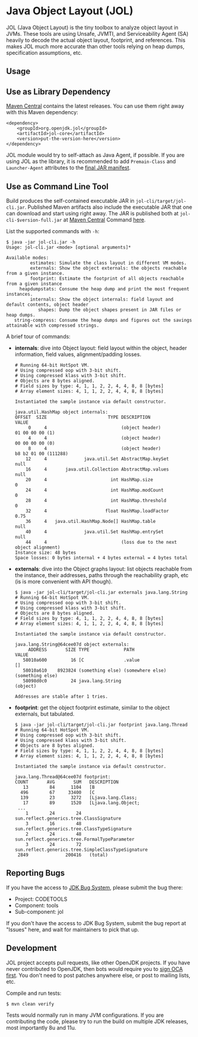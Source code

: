 Java Object Layout (JOL)
====

JOL (Java Object Layout) is the tiny toolbox to analyze object layout
in JVMs. These tools are using Unsafe, JVMTI, and Serviceability Agent (SA)
heavily to decode the actual object layout, footprint, and references.
This makes JOL much more accurate than other tools relying on heap dumps,
specification assumptions, etc.

Usage
----

Use as Library Dependency
----

[Maven Central](https://repo.maven.apache.org/maven2/org/openjdk/jol/jol-core/)
contains the latest releases. You can use them right away with this Maven dependency:

    <dependency>
        <groupId>org.openjdk.jol</groupId>
        <artifactId>jol-core</artifactId>
        <version>put-the-version-here</version>
    </dependency>

JOL module would try to self-attach as Java Agent, if possible. If you are using JOL as the library,
it is recommended to add `Premain-Class` and `Launcher-Agent` attributes to the
[final JAR manifest](https://github.com/openjdk/jol/blob/a549b7410045167238716677dac3de221951da2d/jol-samples/pom.xml#L132-L133).

Use as Command Line Tool
----

Build produces the self-contained executable JAR in `jol-cli/target/jol-cli.jar`.
Published Maven artifacts also include the executable JAR that one can download
and start using right away. The JAR is published both at
`jol-cli-$version-full.jar` at [Maven Central](https://repo.maven.apache.org/maven2/org/openjdk/jol/jol-cli/) Command [here](https://builds.shipilev.net/jol/).

List the supported commands with `-h`:

    $ java -jar jol-cli.jar -h
    Usage: jol-cli.jar <mode> [optional arguments]*

    Available modes:
             estimates: Simulate the class layout in different VM modes.
             externals: Show the object externals: the objects reachable from a given instance.
             footprint: Estimate the footprint of all objects reachable from a given instance
         heapdumpstats: Consume the heap dump and print the most frequent instances.
             internals: Show the object internals: field layout and default contents, object header
                shapes: Dump the object shapes present in JAR files or heap dumps.
       string-compress: Consume the heap dumps and figures out the savings attainable with compressed strings.

A brief tour of commands:

  * **internals**: dive into Object layout: field layout within the object, header information, field values, alignment/padding losses.

        # Running 64-bit HotSpot VM.
        # Using compressed oop with 3-bit shift.
        # Using compressed klass with 3-bit shift.
        # Objects are 8 bytes aligned.
        # Field sizes by type: 4, 1, 1, 2, 2, 4, 4, 8, 8 [bytes]
        # Array element sizes: 4, 1, 1, 2, 2, 4, 4, 8, 8 [bytes]

        Instantiated the sample instance via default constructor.

        java.util.HashMap object internals:
        OFFSET  SIZE                       TYPE DESCRIPTION                               VALUE
             0     4                            (object header)                           01 00 00 00 (1)
             4     4                            (object header)                           00 00 00 00 (0)
             8     4                            (object header)                           b8 b2 01 00 (111288)
            12     4              java.util.Set AbstractMap.keySet                        null
            16     4       java.util.Collection AbstractMap.values                        null
            20     4                        int HashMap.size                              0
            24     4                        int HashMap.modCount                          0
            28     4                        int HashMap.threshold                         0
            32     4                      float HashMap.loadFactor                        0.75
            36     4   java.util.HashMap.Node[] HashMap.table                             null
            40     4              java.util.Set HashMap.entrySet                          null
            44     4                            (loss due to the next object alignment)
        Instance size: 48 bytes
        Space losses: 0 bytes internal + 4 bytes external = 4 bytes total


  * **externals**: dive into the Object graphs layout: list objects reachable from the instance,
   their addresses, paths through the reachability graph, etc (is is more
   convenient with API though).

        $ java -jar jol-cli/target/jol-cli.jar externals java.lang.String
        # Running 64-bit HotSpot VM.
        # Using compressed oop with 3-bit shift.
        # Using compressed klass with 3-bit shift.
        # Objects are 8 bytes aligned.
        # Field sizes by type: 4, 1, 1, 2, 2, 4, 4, 8, 8 [bytes]
        # Array element sizes: 4, 1, 1, 2, 2, 4, 4, 8, 8 [bytes]

        Instantiated the sample instance via default constructor.

        java.lang.String@64cee07d object externals:
             ADDRESS       SIZE TYPE             PATH                           VALUE
           58010a600         16 [C               .value                         []
           58010a610    8923824 (something else) (somewhere else)               (something else)
           58098d0c0         24 java.lang.String                                (object)

        Addresses are stable after 1 tries.


  * **footprint**: get the object footprint estimate, similar to the object externals, but tabulated.

        $ java -jar jol-cli/target/jol-cli.jar footprint java.lang.Thread
        # Running 64-bit HotSpot VM.
        # Using compressed oop with 3-bit shift.
        # Using compressed klass with 3-bit shift.
        # Objects are 8 bytes aligned.
        # Field sizes by type: 4, 1, 1, 2, 2, 4, 4, 8, 8 [bytes]
        # Array element sizes: 4, 1, 1, 2, 2, 4, 4, 8, 8 [bytes]

        Instantiated the sample instance via default constructor.

        java.lang.Thread@64cee07d footprint:
        COUNT       AVG       SUM   DESCRIPTION
           13        84      1104   [B
          496        67     33400   [C
          139        23      3272   [Ljava.lang.Class;
           17        89      1520   [Ljava.lang.Object;
         ...
            1        24        24   sun.reflect.generics.tree.ClassSignature
            3        16        48   sun.reflect.generics.tree.ClassTypeSignature
            2        24        48   sun.reflect.generics.tree.FormalTypeParameter
            3        24        72   sun.reflect.generics.tree.SimpleClassTypeSignature
         2849              200416   (total)



Reporting Bugs
----

If you have the access to [JDK Bug System](https://bugs.openjdk.java.net/), please submit the bug there:
 * Project: CODETOOLS
 * Component: tools
 * Sub-component: jol

If you don't have the access to JDK Bug System, submit the bug report at "Issues" here, and wait for maintainers to pick that up.

Development
----

JOL project accepts pull requests, like other OpenJDK projects. If you have never contributed to OpenJDK, then bots would require you to [sign OCA first](http://openjdk.java.net/contribute). You don't need to post patches anywhere else, or post to mailing lists, etc.

Compile and run tests:

    $ mvn clean verify

Tests would normally run in many JVM configurations. If you are contributing the code,
please try to run the build on multiple JDK releases, most importantly 8u and 11u.
